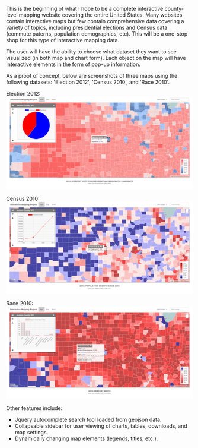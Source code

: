 This is the beginning of what I hope to be a complete interactive county-level mapping website covering the entire United States. Many websites contain interactive maps but few contain comprehensive data covering a variety of topics, including presidential elections and Census data (commute paterns, population demographics, etc).  This will be a one-stop shop for this type of interactive mapping data.

The user will have the ability to choose what dataset they want to see visualized (in both map and chart form). Each object on the map will have interactive elements in the form of pop-up information.

As a proof of concept, below are screenshots of three maps using the following datasets: 'Election 2012', 'Census 2010', and 'Race 2010'.

Election 2012:
![Alt text](https://github.com/ShawnUrbach/MappingProject/blob/master/img/Screenshot_Election2012.png?raw=true "Election 2012")

Census 2010:
![Alt text](https://github.com/ShawnUrbach/MappingProject/blob/master/img/Screenshot_Census2010.png?raw=true "Census 2010")

Race 2010:
![Alt text](https://github.com/ShawnUrbach/MappingProject/blob/master/img/Screenshot_Race2010.png?raw=true "Race 2010")

Other features include:
- Jquery autocomplete search tool loaded from geojson data.
- Collapsable sidebar for user viewing of charts, tables, downloads, and map settings.
- Dynamically changing map elements (legends, titles, etc.).